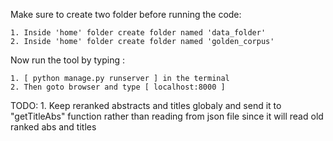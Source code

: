 Make sure to create two folder before running the code:

	1. Inside 'home' folder create folder named 'data_folder'
	2. Inside 'home' folder create folder named 'golden_corpus'

Now run the tool by typing :

	1. [ python manage.py runserver ] in the terminal
	2. Then goto browser and type [ localhost:8000 ]

TODO:
	1. Keep reranked abstracts and titles globaly and send it to "getTitleAbs" function 
		rather than reading from json file since it will read old ranked abs and titles 
